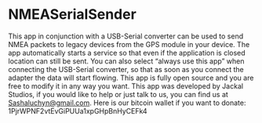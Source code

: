 # NMEASerialSender
This app in conjunction with a USB-Serial converter can be used to send NMEA packets to legacy devices from the GPS module in your device. The app automatically starts a service so that even if the application is closed location can still be sent. You can also select “always use this app” when connecting the USB-Serial converter, so that as soon as you connect the adapter the data will start flowing. This app is fully open source and you are free to modify it in any way you want. This app was developed by Jackal Studios, if you would like to help or just talk to us, you can find us at Sashaluchyn@gmail.com. Here is our bitcoin wallet if you want to donate: 1PjrWPNF2vtEvGiPUUa1xpGHpBnHyCEFk4
